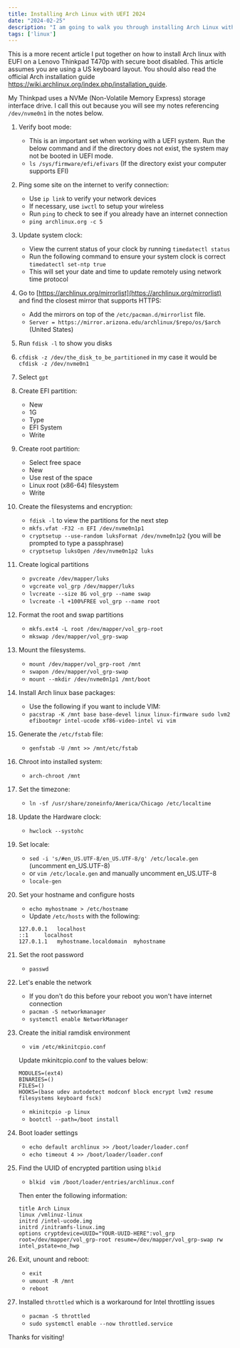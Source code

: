 ```yaml
---
title: Installing Arch Linux with UEFI 2024
date: "2024-02-25"
description: "I am going to walk you through installing Arch Linux with UEFI from beginning to end on a Lenovo Thinkpad T470p laptop."
tags: ['linux']
---
```


This is a more recent article I put together on how to install Arch linux with EUFI on a Lenovo Thinkpad T470p with secure boot disabled. This article assumes you are using a US keyboard layout. You should also read the official Arch installation guide https://wiki.archlinux.org/index.php/installation_guide.

My Thinkpad uses a NVMe (Non-Volatile Memory Express) storage interface drive. I call this out because you will see my notes referencing `/dev/nvme0n1` in the notes below.

1. Verify boot mode:
    - This is an important set when working with a UEFI system. Run the below command and if the directory does not exist, the system may not be booted in UEFI mode.
    - `ls /sys/firmware/efi/efivars` (If the directory exist your computer supports EFI)

2. Ping some site on the internet to verify connection:
    - Use `ip link` to verify your network devices
    - If necessary, use `iwctl` to setup your wireless
    - Run `ping` to check to see if you already have an internet connection
    - `ping archlinux.org -c 5`

3. Update system clock:
    - View the current status of your clock by running `timedatectl status`
    - Run the following command to ensure your system clock is correct `timedatectl set-ntp true`
    - This will set your date and time to update remotely using network time protocol

4. Go to [https://archlinux.org/mirrorlist](https://archlinux.org/mirrorlist) and find the closest mirror that supports HTTPS:
    - Add the mirrors on top of the `/etc/pacman.d/mirrorlist` file.
    - `Server = https://mirror.arizona.edu/archlinux/$repo/os/$arch` (United States)

5. Run `fdisk -l` to show you disks

6. `cfdisk -z /dev/the_disk_to_be_partitioned` in my case it would be `cfdisk -z /dev/nvme0n1`

7. Select `gpt`

8. Create EFI partition:
    - New
    - 1G
    - Type
    - EFI System
    - Write

9. Create root partition:
    - Select free space
    - New
    - Use rest of the space
    - Linux root (x86-64) filesystem
    - Write

10. Create the filesystems and encryption:
    - `fdisk -l` to view the partitions for the next step
    - `mkfs.vfat -F32 -n EFI /dev/nvme0n1p1`
    - `cryptsetup --use-random luksFormat /dev/nvme0n1p2` (you will be prompted to type a passphrase)
    - `cryptsetup luksOpen /dev/nvme0n1p2 luks`

11. Create logical partitions

    - `pvcreate /dev/mapper/luks`
    - `vgcreate vol_grp /dev/mapper/luks`
    - `lvcreate --size 8G vol_grp --name swap`
    - `lvcreate -l +100%FREE vol_grp --name root`

12. Format the root and swap partitions

    - `mkfs.ext4 -L root /dev/mapper/vol_grp-root`
    - `mkswap /dev/mapper/vol_grp-swap`

13. Mount the filesystems.
    - `mount /dev/mapper/vol_grp-root /mnt`
    - `swapon /dev/mapper/vol_grp-swap`
    - `mount --mkdir /dev/nvme0n1p1 /mnt/boot`

14. Install Arch linux base packages:
    - Use the following if you want to include VIM:
    - `pacstrap -K /mnt base base-devel linux linux-firmware sudo lvm2 efibootmgr intel-ucode xf86-video-intel vi vim`

15. Generate the `/etc/fstab` file:
    - `genfstab -U /mnt >> /mnt/etc/fstab`

16. Chroot into installed system:
    - `arch-chroot /mnt`

17. Set the timezone:
    - `ln -sf /usr/share/zoneinfo/America/Chicago /etc/localtime`

18. Update the Hardware clock:
    - `hwclock --systohc`

19. Set locale:
    - `sed -i 's/#en_US.UTF-8/en_US.UTF-8/g' /etc/locale.gen` (uncomment en_US.UTF-8)
    - or `vim /etc/locale.gen` and manually uncomment en_US.UTF-8
    - `locale-gen`

20. Set your hostname and configure hosts
    - `echo myhostname > /etc/hostname`
    - Update `/etc/hosts` with the following:

    ```text
    127.0.0.1	localhost
    ::1		localhost
    127.0.1.1	myhostname.localdomain	myhostname
    ```
21. Set the root password
    - `passwd`

22. Let's enable the network
    - If you don't do this before your reboot you won't have internet connection
    - `pacman -S networkmanager`
    - `systemctl enable NetworkManager`

23. Create the initial ramdisk environment
    - `vim /etc/mkinitcpio.conf`

    Update mkinitcpio.conf to the values below:

    ```text
    MODULES=(ext4)
    BINARIES=()
    FILES=()
    HOOKS=(base udev autodetect modconf block encrypt lvm2 resume filesystems keyboard fsck)
    ```
    - `mkinitcpio -p linux`
    - `bootctl --path=/boot install`

24. Boot loader settings
    - `echo default archlinux >> /boot/loader/loader.conf`
    - `echo timeout 4 >> /boot/loader/loader.conf`

25. Find the UUID of encrypted partition using `blkid`
    - `blkid`
    ` vim /boot/loader/entries/archlinux.conf`

    Then enter the following information:

    ```text
    title Arch Linux
    linux /vmlinuz-linux
    initrd /intel-ucode.img
    initrd /initramfs-linux.img
    options cryptdevice=UUID="YOUR-UUID-HERE":vol_grp root=/dev/mapper/vol_grp-root resume=/dev/mapper/vol_grp-swap rw intel_pstate=no_hwp
    ```


26. Exit, unount and reboot:
    - `exit`
    - `umount -R /mnt`
    - `reboot`

27. Installed `throttled` which is a workaround for Intel throttling issues
    - `pacman -S throttled`
    - `sudo systemctl enable --now throttled.service`

Thanks for visiting!

